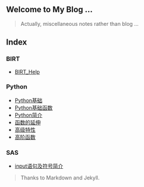 ## Welcome to My Blog ...  

> Actually, miscellaneous notes rather than blog ...  

## Index

### BIRT
- [BIRT_Help](rush-foolish.github.io/BIRT/BIRT_Help)

### Python
- [Python基础](rush-foolish.github.io/Python/Python基础)
- [Python基础函数](rush-foolish.github.io/Python/Python基础函数)
- [Python简介](rush-foolish.github.io/Python/Python简介)
- [函数的延伸](rush-foolish.github.io/Python/函数的延伸)
- [高级特性](rush-foolish.github.io/Python/高级特性)
- [高阶函数](rush-foolish.github.io/Python/高阶函数)

### SAS
- [input语句及符号简介](rush-foolish.github.io/SAS/input语句及符号简介)


> Thanks to Markdown and Jekyll.
